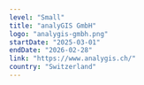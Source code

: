 ```yaml
---
level: "Small"
title: "analyGIS GmbH"
logo: "analygis-gmbh.png"
startDate: "2025-03-01"
endDate: "2026-02-28"
link: "https://www.analygis.ch/"
country: "Switzerland"
---
```

